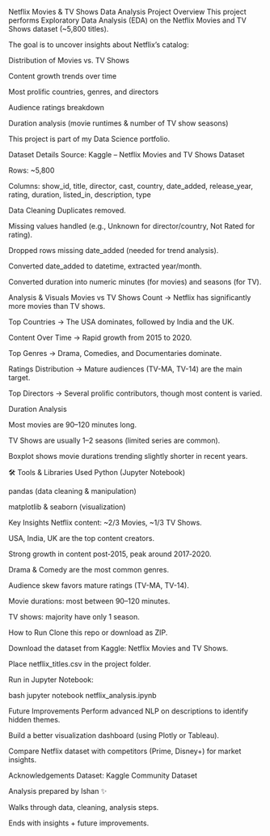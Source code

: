  Netflix Movies & TV Shows Data Analysis
 Project Overview
This project performs Exploratory Data Analysis (EDA) on the Netflix Movies and TV Shows dataset (~5,800 titles).

The goal is to uncover insights about Netflix’s catalog:

Distribution of Movies vs. TV Shows

Content growth trends over time

Most prolific countries, genres, and directors

Audience ratings breakdown

Duration analysis (movie runtimes & number of TV show seasons)

This project is part of my Data Science portfolio.

 Dataset Details
Source: Kaggle – Netflix Movies and TV Shows Dataset

Rows: ~5,800

Columns: show_id, title, director, cast, country, date_added, release_year, rating, duration, listed_in, description, type

 Data Cleaning
Duplicates removed.

Missing values handled (e.g., Unknown for director/country, Not Rated for rating).

Dropped rows missing date_added (needed for trend analysis).

Converted date_added to datetime, extracted year/month.

Converted duration into numeric minutes (for movies) and seasons (for TV).

 Analysis & Visuals
Movies vs TV Shows Count → Netflix has significantly more movies than TV shows.

Top Countries → The USA dominates, followed by India and the UK.

Content Over Time → Rapid growth from 2015 to 2020.

Top Genres → Drama, Comedies, and Documentaries dominate.

Ratings Distribution → Mature audiences (TV-MA, TV-14) are the main target.

Top Directors → Several prolific contributors, though most content is varied.

Duration Analysis

Most movies are 90–120 minutes long.

TV Shows are usually 1–2 seasons (limited series are common).

Boxplot shows movie durations trending slightly shorter in recent years.

🛠 Tools & Libraries Used
Python (Jupyter Notebook)

pandas (data cleaning & manipulation)

matplotlib & seaborn (visualization)

 Key Insights 
Netflix content: ~2/3 Movies, ~1/3 TV Shows.

USA, India, UK are the top content creators.

Strong growth in content post‑2015, peak around 2017‑2020.

Drama & Comedy are the most common genres.

Audience skew favors mature ratings (TV-MA, TV-14).

Movie durations: most between 90–120 minutes.

TV shows: majority have only 1 season.

 How to Run
Clone this repo or download as ZIP.

Download the dataset from Kaggle: Netflix Movies and TV Shows.

Place netflix_titles.csv in the project folder.

Run in Jupyter Notebook:

bash
jupyter notebook netflix_analysis.ipynb

 Future Improvements
Perform advanced NLP on descriptions to identify hidden themes.

Build a better visualization dashboard (using Plotly or Tableau).

Compare Netflix dataset with competitors (Prime, Disney+) for market insights.

 Acknowledgements
Dataset: Kaggle Community Dataset

Analysis prepared by Ishan ✨


Walks through data, cleaning, analysis steps.

Ends with insights + future improvements.
